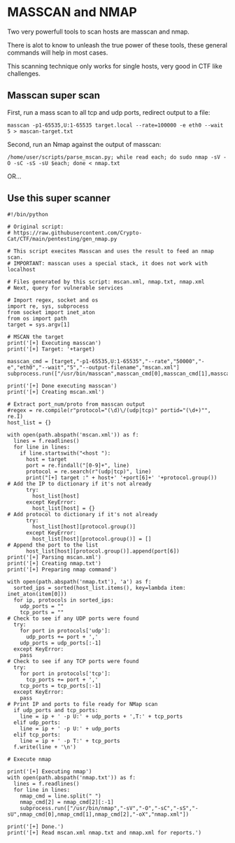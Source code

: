# MASSCAN and NMAP

Two very powerfull tools to scan hosts are masscan and nmap. 

There is alot to know to unleash the true power of these tools, these general commands will help in most cases.

This scanning technique only works for single hosts, very good in CTF like challenges.

## Masscan super scan

First, run a mass scan to all tcp and udp ports, redirect output to a file: 

    masscan -p1-65535,U:1-65535 target.local --rate=100000 -e eth0 --wait 5 > mascan-target.txt
    
Second, run an Nmap against the output of masscan:

    /home/user/scripts/parse_mscan.py; while read each; do sudo nmap -sV -O -sC -sS -sU $each; done < nmap.txt
    
OR...

## Use this super scanner


```
#!/bin/python

# Original script:
# https://raw.githubusercontent.com/Crypto-Cat/CTF/main/pentesting/gen_nmap.py

# This script execites Masscan and uses the result to feed an nmap scan.
# IMPORTANT: masscan uses a special stack, it does not work with localhost

# Files generated by this script: mscan.xml, nmap.txt, nmap.xml
# Next, query for vulnerable services

# Import regex, socket and os
import re, sys, subprocess
from socket import inet_aton
from os import path
target = sys.argv[1]

# MSCAN the target
print('[+] Executing masscan')
print('[+] Target: '+target)

masscan_cmd = [target,"-p1-65535,U:1-65535","--rate","50000","-e","eth0","--wait","5","--output-filename","mscan.xml"]
subprocess.run(["/usr/bin/masscan",masscan_cmd[0],masscan_cmd[1],masscan_cmd[2],masscan_cmd[3],masscan_cmd[4],masscan_cmd[5],masscan_cmd[6],masscan_cmd[7],masscan_cmd[8],masscan_cmd[9]])

print('[+] Done executing masscan')
print('[+] Creating mscan.xml')

# Extract port_num/proto from masscan output
#regex = re.compile(r"protocol="(\d)\/(udp|tcp)" portid="(\d+)"", re.I)
host_list = {}

with open(path.abspath('mscan.xml')) as f:
  lines = f.readlines()
  for line in lines:
    if line.startswith("<host "):
      host = target
      port = re.findall("[0-9]+", line)
      protocol = re.search(r"(udp|tcp)", line)
      print("[+] target :" + host+' '+port[6]+' '+protocol.group())
# Add the IP to dictionary if it's not already
      try:
        host_list[host]
      except KeyError:
        host_list[host] = {}
# Add protocol to dictionary if it's not already
      try:
        host_list[host][protocol.group()]
      except KeyError:
        host_list[host][protocol.group()] = []
# Append the port to the list
      host_list[host][protocol.group()].append(port[6])
print('[+] Parsing mscan.xml')
print('[+] Creating nmap.txt')
print('[+] Preparing nmap command')

with open(path.abspath('nmap.txt'), 'a') as f:
  sorted_ips = sorted(host_list.items(), key=lambda item: inet_aton(item[0]))
  for ip, protocols in sorted_ips:
    udp_ports = ""
    tcp_ports = ""
# Check to see if any UDP ports were found
  try:
    for port in protocols['udp']:
      udp_ports += port + ','
    udp_ports = udp_ports[:-1]
  except KeyError:
    pass
# Check to see if any TCP ports were found
  try:
    for port in protocols['tcp']:
      tcp_ports += port + ','
    tcp_ports = tcp_ports[:-1]
  except KeyError:
    pass
# Print IP and ports to file ready for NMap scan
  if udp_ports and tcp_ports:
    line = ip + ' -p U:' + udp_ports + ',T:' + tcp_ports
  elif udp_ports:
    line = ip + ' -p U:' + udp_ports
  elif tcp_ports:
    line = ip + ' -p T:' + tcp_ports
  f.write(line + '\n')

# Execute nmap

print('[+] Executing nmap')
with open(path.abspath('nmap.txt')) as f:
  lines = f.readlines()
  for line in lines:
    nmap_cmd = line.split(" ")
    nmap_cmd[2] = nmap_cmd[2][:-1]
    subprocess.run(["/usr/bin/nmap","-sV","-O","-sC","-sS","-sU",nmap_cmd[0],nmap_cmd[1],nmap_cmd[2],"-oX","nmap.xml"])

print('[+] Done.')
print('[+] Read mscan.xml nmap.txt and nmap.xml for reports.')
```

